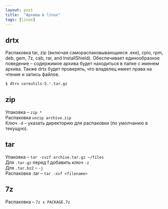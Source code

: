 ```yaml
---
layout: post
title:  "Архивы в linux"
tags: [linux]
---
```


## drtx
Распаковка tar, zip (включая самораспаковывающиеся .exe),
cpio,  rpm,  deb,  gem,  7z,  cab,  rar, and InstallShield).
Обеспечивает единообразное поведение – содержимое архива
будет находиться в папке с именем архива. Также drtx будет проверять,
что владелец имеет права на чтение и запись файлов.
```bash
$ dtrx coreutils-5.*.tar.gz
```

## zip
Упаковка – `zip *`  
Распаковка `unzip archive.zip`  
Ключ `-d` – указать директорию для распаковки (по умолчанию в текущую).

## tar
Упаковка – `tar -cvzf archive.tar.gz ~/files`  
Для `.tar.gz` перед f добавить ключ `-z`  
Для `.tar.bz2` – `-j`  
Распаковка .tar – `tar -xvf <filename>`

## 7z
Распаковка – `7z x PACKAGE.7z`
